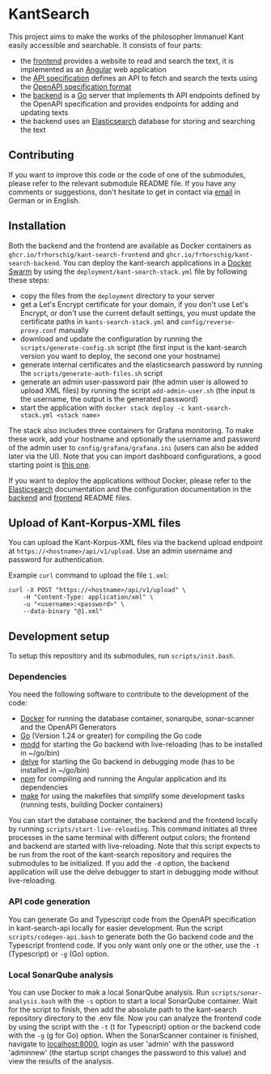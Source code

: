 # KantSearch

This project aims to make the works of the philosopher Immanuel Kant easily accessible and searchable. It consists of four parts:

- the [frontend](https://github.com/FrHorschig/kant-search-frontend) provides a website to read and search the text, it is implemented as an [Angular](https://angular.dev/) web application
- the [API specification](https://github.com/FrHorschig/kant-search-api) defines an API to fetch and search the texts using the [OpenAPI specification format](https://swagger.io/)
- the [backend](https://github.com/FrHorschig/kant-search-backend) is a [Go](https://go.dev/) server that implements th API endpoints defined by the OpenAPI specification and provides endpoints for adding and updating texts
- the backend uses an [Elasticsearch](https://www.elastic.co/) database for storing and searching the text

## Contributing

If you want to improve this code or the code of one of the submodules, please refer to the relevant submodule README file. If you have any comments or suggestions, don't hesitate to get in contact via [email](mailto:kant-search@mailbox.org) in German or in English.

## Installation

Both the backend and the frontend are available as Docker containers as `ghcr.io/frhorschig/kant-search-frontend` and `ghcr.io/frhorschig/kant-search-backend`. You can deploy the kant-search applications in a [Docker Swarm](https://docs.docker.com/engine/swarm/) by using the `deployment/kant-search-stack.yml` file by following these steps:
- copy the files from the `deployment` directory to your server
- get a Let's Encrypt certificate for your domain, if you don't use Let's Encrypt, or don't use the current default settings, you must update the certificate paths in `kants-search-stack.yml` and `config/reverse-proxy.conf` manually
- download and update the configuration by running the `scripts/generate-config.sh` script (the first input is the kant-search version you want to deploy, the second one your hostname)
- generate internal certificates and the elasticsearch password by running the `scripts/generate-auth-files.sh` script
- generate an admin user-password pair (the admin user is allowed to upload XML files) by running the script `add-admin-user.sh` (the input is the username, the output is the generated password)
- start the application with `docker stack deploy -c kant-search-stack.yml <stack name>`

The stack also includes three containers for Grafana monitoring. To make these work, add your hostname and optionally the username and password of the admin user to `config/grafana/grafana.ini` (users can also be added later via the UI). Note that you can import dashboard configurations, a good starting point is [this one](https://grafana.com/grafana/dashboards/193-docker-monitoring/).

If you want to deploy the applications without Docker, please refer to the [Elasticsearch](https://www.elastic.co/docs/solutions/search) documentation and the configuration documentation in the [backend](https://github.com/FrHorschig/kant-search-backend/) and [frontend](https://github.com/FrHorschig/kant-search-frontend/) README files.

## Upload of Kant-Korpus-XML files

You can upload the Kant-Korpus-XML files via the backend upload endpoint at `https://<hostname>/api/v1/upload`. Use an admin username and password for authentication.

Example `curl` command to upload the file `1.xml`:
```
curl -X POST "https://<hostname>/api/v1/upload" \
    -H "Content-Type: application/xml" \
    -u "<username>:<password>" \
    --data-binary "@1.xml"
```

## Development setup

To setup this repository and its submodules, run `scripts/init.bash`.

### Dependencies

You need the following software to contribute to the development of the code:

- [Docker](https://www.docker.com/get-started/) for running the database container, sonarqube, sonar-scanner and the OpenAPI Generators
- [Go](https://go.dev/learn/) (Version 1.24 or greater) for compiling the Go code
- [modd](https://github.com/cortesi/modd) for starting the Go backend with live-reloading (has to be installed in ~/go/bin)
- [delve](https://github.com/go-delve/delve) for starting the Go backend in debugging mode (has to be installed in ~/go/bin)
- [npm](https://docs.npmjs.com/getting-started/configuring-your-local-environment) for compiling and running the Angular application and its dependencies
- [make](https://www.gnu.org/software/make/) for using the makefiles that simplify some development tasks (running tests, building Docker containers)

You can start the database container, the backend and the frontend locally by running `scripts/start-live-reloading`. This command initiates all three processes in the same terminal with different output colors; the frontend and backend are started with live-reloading. Note that this script expects to be run from the root of the kant-search repository and requires the submodules to be initialized. If you add the `-d` option, the backend application will use the delve debugger to start in debugging mode without live-reloading.

### API code generation

You can generate Go and Typescript code from the OpenAPI specification in kant-search-api locally for easier development. Run the script `scripts/codegen-api.bash` to generate both the Go backend code and the Typescript frontend code. If you only want only one or the other, use the `-t` (Typescript) or `-g` (Go) option.

### Local SonarQube analysis

You can use Docker to mak  a local SonarQube analysis. Run `scripts/sonar-analysis.bash` with the `-s` option to start a local SonarQube container. Wait for the script to finish, then add the absolute path to the kant-search repository directory to the .env file. Now you can analyze the frontend code by using the script with the `-t` (t for Typescript) option or the backend code with the `-g` (g for Go) option. When the SonarScanner container is finished, navigate to [localhost:8000](http://localhost:8000), login as user 'admin' with the password 'adminnew' (the startup script changes the password to this value) and view the results of the analysis.
